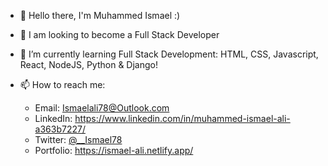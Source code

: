 
* 👋 Hello there, I'm Muhammed Ismael :)
* 👀 I am looking to become a Full Stack Developer
* 🌱 I’m currently learning Full Stack Development: HTML, CSS, Javascript, React, NodeJS, Python & Django!
* 📫 How to reach me:

   *  Email: Ismaelali78@Outlook.com
   *  LinkedIn: https://www.linkedin.com/in/muhammed-ismael-ali-a363b7227/
   *  Twitter: [@__Ismael78](https://mobile.twitter.com/__Ismael78)
   *  Portfolio: https://ismael-ali.netlify.app/

